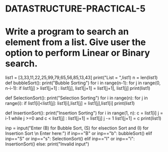 # DATASTRUCTURE-PRACTICAL-5
# Write a program to search an element from a list. Give user the option to perform Linear or Binary search.


list1 = [3,33,11,22,25,99,79,65,56,85,13,43]
print("List = ",list1)
n = len(list1)
def bubbleSort():
    print("Bubble Sorting")
    for i in range(n-1): 
        for j in range(0, n-i-1): 
            if list1[j] > list1[j+1] : 
                list1[j], list1[j+1] = list1[j+1], list1[j] 
    print(list1)

def SelectionSort():
	print("Selection Sorting")
	for i in range(n):
		for j in range(i):
			if list1[i]<list1[j]:
				list1[i],list1[j] = list1[j],list1[i]
	print(list1)
	
def InsertionSort():
    print("Insertion Sorting")
    for i in range(1, n): 
        c = list1[i] 
        j = i-1
        while j >=0 and c < list1[j] : 
                list1[j+1] = list1[j] 
                j -= 1
        list1[j+1] = c
    print(list1)

inp = input("Enter (B) for Bubble Sort, (S) for elsection Sort and (I) for Insertion Sort \n Enter here:")
if inp=="B" or inp=="b":
	bubbleSort()
elif inp=="S" or inp=="s":
	SelectionSort()
elif inp=="I" or inp=="i":
	InsertionSort()
else:
	print("Invalid input")
